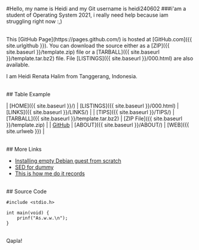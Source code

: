 #Hello, my name is Heidi and my Git username is heidi240602
###i'am a student of Operating System 2021, i really need help because iam struggling right now :,)

<br>
This [GitHub Page](https://pages.github.com/) is hosted at [GitHub.com]({{ site.urlgithub }}).
You can download the source either as a
[ZIP]({{ site.baseurl }}/template.zip) file or a
[TARBALL]({{ site.baseurl }}/template.tar.bz2) file.
File [LISTINGS]({{ site.baseurl }}/000.html) are also available.

I am Heidi Renata Halim from Tanggerang, Indonesia.

<br>
## Table Example

| [HOME]({{ site.baseurl }}/) | [LISTINGS]({{ site.baseurl }}/000.html) | [LINKS]({{ site.baseurl }}/LINKS/) |
| [TIPS]({{ site.baseurl }}/TIPS/) | [TARBALL]({{ site.baseurl }}/template.tar.bz2) | [ZIP File]({{ site.baseurl }}/template.zip) |
| [GitHub]({{https://github.com/heidi240602}}) | [ABOUT]({{ site.baseurl }}/ABOUT/) | [WEB]({{ site.urlweb }}) |

<br>
## More Links

* [Installing empty Debian guest from scratch](https://osp4diss.vlsm.org/#idx02b)
* [SED for dummy](https://www.maketecheasier.com/beginners-guide-to-sed-linux/)
* [This is how me do it records](https://doit.vlsm.org/)

<br>
## Source Code

```
#include <stdio.h>

int main(void) {
    prinf("As.w.w.\n");
}

```

<br>
Qapla!

